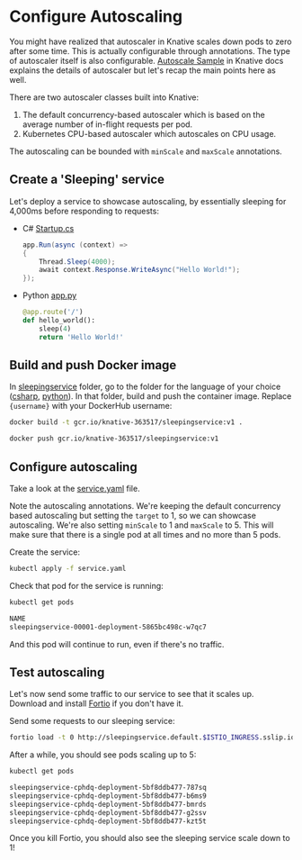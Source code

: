 # Configure Autoscaling

You might have realized that autoscaler in Knative scales down pods to zero after some time. This is actually configurable through annotations. The type of autoscaler itself is also configurable. [Autoscale Sample](https://knative.dev/docs/serving/samples/autoscale-go/index.html) in Knative docs explains the details of autoscaler but let's recap the main points here as well.

There are two autoscaler classes built into Knative:

1. The default concurrency-based autoscaler which is based on the average number of in-flight requests per pod.
2. Kubernetes CPU-based autoscaler which autoscales on CPU usage.

The autoscaling can be bounded with `minScale` and `maxScale` annotations.

## Create a 'Sleeping' service

Let's deploy a service to showcase autoscaling, by essentially sleeping for 4,000ms before responding to requests:

- C# [Startup.cs](../serving/sleepingservice/csharp/Startup.cs)

  ```csharp
  app.Run(async (context) =>
  {
      Thread.Sleep(4000);
      await context.Response.WriteAsync("Hello World!");
  });
  ```

- Python [app.py](../serving/sleepingservice/python/app.py)

  ```python
  @app.route('/')
  def hello_world():
      sleep(4)
      return 'Hello World!'
  ```

## Build and push Docker image

In [sleepingservice](../serving/sleepingservice/) folder, go to the folder for the language of your choice ([csharp](../serving/sleepingservice/csharp/), [python](../serving/sleepingservice/python/)). In that folder, build and push the container image. Replace `{username}` with your DockerHub username:

```bash
docker build -t gcr.io/knative-363517/sleepingservice:v1 .

docker push gcr.io/knative-363517/sleepingservice:v1
```

## Configure autoscaling

Take a look at the [service.yaml](../serving/sleepingservice/service.yaml) file.

Note the autoscaling annotations. We're keeping the default concurrency based autoscaling but setting the `target` to 1, so we can showcase autoscaling. We're also setting `minScale` to 1 and `maxScale` to 5. This will make sure that there is a single pod at all times and no more than 5 pods.

Create the service:

```bash
kubectl apply -f service.yaml
```

Check that pod for the service is running:

```bash
kubectl get pods

NAME
sleepingservice-00001-deployment-5865bc498c-w7qc7
```

And this pod will continue to run, even if there's no traffic.

## Test autoscaling

Let's now send some traffic to our service to see that it scales up. Download and install [Fortio](https://github.com/fortio/fortio) if you don't have it.

Send some requests to our sleeping service:

```bash
fortio load -t 0 http://sleepingservice.default.$ISTIO_INGRESS.sslip.io
```

After a while, you should see pods scaling up to 5:

```bash
kubectl get pods

sleepingservice-cphdq-deployment-5bf8ddb477-787sq
sleepingservice-cphdq-deployment-5bf8ddb477-b6ms9
sleepingservice-cphdq-deployment-5bf8ddb477-bmrds
sleepingservice-cphdq-deployment-5bf8ddb477-g2ssv
sleepingservice-cphdq-deployment-5bf8ddb477-kzt5t
```

Once you kill Fortio, you should also see the sleeping service scale down to 1!
